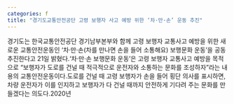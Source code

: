 ```yaml
---
categories: f
title: "경기도교통안전공단 고령 보행자 사고 예방 위한 ‘차·만·손’ 운동 추진"
---
```

경기도는 한국교통안전공단 경기남부본부와 함께 고령 보행자 교통사고 예방을 위한 새로운 교통안전운동인 ‘차·만·손(차를 만나면 손을 들어 소통해요) 보행문화 운동’을 공동 추진한다고 21일 밝혔다.‘차·만·손 보행문화 운동’은 고령 보행자 교통사고 예방을 목적으로 “보행자가 도로를 건널 때 적극적으로 운전자와 소통하는 문화를 조성하자”라는 내용의 교통안전운동이다.도로를 건널 때 고령 보행자가 손을 들어 횡단 의사를 표시하면, 차량 운전자가 이를 인지하고 보행자가 다 건널 때까지 안전하게 기다려 주는 문화를 만들겠다는 의도다.2020년